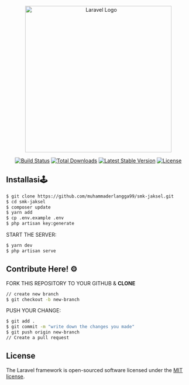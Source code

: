 <p align="center"><a href="https://laravel.com" target="_blank"><img src="https://raw.githubusercontent.com/laravel/art/master/logo-lockup/5%20SVG/2%20CMYK/1%20Full%20Color/laravel-logolockup-cmyk-red.svg" width="400" alt="Laravel Logo"></a></p>

<p align="center">
<a href="https://github.com/laravel/framework/actions"><img src="https://github.com/laravel/framework/workflows/tests/badge.svg" alt="Build Status"></a>
<a href="https://packagist.org/packages/laravel/framework"><img src="https://img.shields.io/packagist/dt/laravel/framework" alt="Total Downloads"></a>
<a href="https://packagist.org/packages/laravel/framework"><img src="https://img.shields.io/packagist/v/laravel/framework" alt="Latest Stable Version"></a>
<a href="https://packagist.org/packages/laravel/framework"><img src="https://img.shields.io/packagist/l/laravel/framework" alt="License"></a>
</p>

## Installasi🕹
```sh
$ git clone https://github.com/muhammaderlangga99/smk-jaksel.git
$ cd smk-jaksel
$ composer update
$ yarn add
$ cp .env.example .env
$ php artisan key:generate
```
START THE SERVER:
```sh
$ yarn dev
$ php artisan serve
```

## Contribute Here! ⚙
FORK THIS REPOSITORY TO YOUR GITHUB & <b>CLONE</b>
```sh
// create new branch
$ git checkout -b new-branch
```
PUSH YOUR CHANGE:
```sh
$ git add .
$ git commit -m "write down the changes you made"
$ git push origin new-branch
// Create a pull request
```


## License

The Laravel framework is open-sourced software licensed under the [MIT license](https://opensource.org/licenses/MIT).
